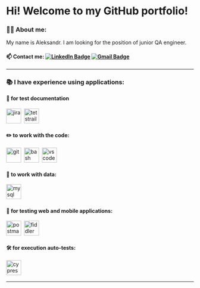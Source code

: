 # Hi! Welcome to my GitHub portfolio!

### 👨‍💻 About me:

My name is Aleksandr.
I am looking for the position of junior QA engineer.

#### 📫 Contact me: [![LinkedIn Badge](https://img.shields.io/badge/-Detynenko-blue?style=flat&logo=LinkedIn&logoColor=white)](https://www.linkedin.com/in/aleksandr-detynenko0772263/) [![Gmail Badge](https://img.shields.io/badge/-Gmail-red?style=flat&logo=Gmail&logoColor=white)](mailto:detynenko@gmail.com)

---

### 📚 I have experience using applications:

#### 📁 for test documentation
<div>
  <img src="https://cdn.jsdelivr.net/gh/devicons/devicon/icons/jira/jira-original.svg" title="jira" alt="jira" width="40" height="40"/>&nbsp
  <img src="https://codahosted.io/packs/21236/unversioned/assets/LOGO/ba1091c59bab89cd2fd0f289622731fe16113d7b00905abe64759c313a4b73b76c1b0426076ed76cb74752234c734131df46992d5b8b48fc13e264240e4f7119f736cfeb64df36ded54b5cbf6198b9cadedf18dd0cac5c7dbcd16e6336c29363cd1292ba" title="testrail" alt="tetstrail" width="40" height="40"/>&nbsp
</div>

#### ✏️ to work with the code:
<div>
  <img src="https://cdn.jsdelivr.net/gh/devicons/devicon/icons/git/git-original.svg" title="git" alt="git" width="40" height="40"/>&nbsp
  <img src="https://upload.wikimedia.org/wikipedia/commons/thumb/4/4b/Bash_Logo_Colored.svg/1024px-Bash_Logo_Colored.svg.png?20180723054350" title="bash" alt="bash" width="40" height="40"/>&nbsp
  <img src="https://cdn.jsdelivr.net/gh/devicons/devicon/icons/vscode/vscode-original.svg" title="vscode" alt="vscode" width="40" height="40"/>&nbsp
  
</div>

#### 💾 to work with data:
<div>
  <img src="https://cdn.jsdelivr.net/gh/devicons/devicon/icons/mysql/mysql-original.svg" title="mysql" alt="mysql" width="40" height="40"/>&nbsp
</div>

#### 📱 for testing web and mobile applications:
<div>
  <img src="https://seeklogo.com/images/P/postman-logo-0087CA0D15-seeklogo.com.png" title="postman" alt="postman" width="40" height="40"/>&nbsp
  <img src="https://www.megaleechers.com/storage/Fiddler-Everywhere-Icon.png" title="fiddler" alt="fiddler" width="40" height="40"/>&nbsp
</div>

#### 🛠 for execution auto-tests:
<div>
  <img src="https://asset.brandfetch.io/idIq_kF0rb/idv3zwmSiY.jpeg" title="cypress" alt="cypress" width="40" height="40"/>&nbsp
</div>

---